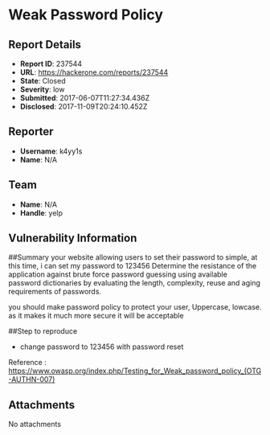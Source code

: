 # Weak Password Policy

## Report Details
- **Report ID**: 237544
- **URL**: https://hackerone.com/reports/237544
- **State**: Closed
- **Severity**: low
- **Submitted**: 2017-06-07T11:27:34.436Z
- **Disclosed**: 2017-11-09T20:24:10.452Z

## Reporter
- **Username**: k4yy1s
- **Name**: N/A

## Team
- **Name**: N/A
- **Handle**: yelp

## Vulnerability Information
##Summary
your website allowing users to set their password to simple, at this time, i can set my password to 123456 Determine the resistance of the application against brute force password guessing using available password dictionaries by evaluating the length, complexity, reuse and aging requirements of passwords.

you should make password policy to protect your user, Uppercase, lowcase. as it makes it much more secure it will be acceptable

##Step to reproduce
- change password to 123456 with password reset

Reference : https://www.owasp.org/index.php/Testing_for_Weak_password_policy_(OTG-AUTHN-007)

## Attachments
No attachments
